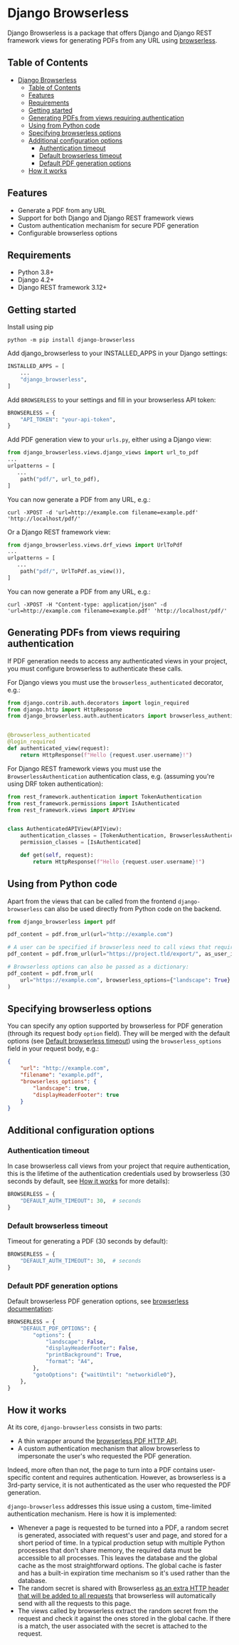 # Django Browserless

Django Browserless is a package that offers Django and Django REST framework views for generating PDFs from any URL using [browserless](https://www.browserless.io/).

## Table of Contents
- [Django Browserless](#django-browserless)
  - [Table of Contents](#table-of-contents)
  - [Features](#features)
  - [Requirements](#requirements)
  - [Getting started](#getting-started)
  - [Generating PDFs from views requiring authentication](#generating-pdfs-from-views-requiring-authentication)
  - [Using from Python code](#using-from-python-code)
  - [Specifying browserless options](#specifying-browserless-options)
  - [Additional configuration options](#additional-configuration-options)
    - [Authentication timeout](#authentication-timeout)
    - [Default browserless timeout](#default-browserless-timeout)
    - [Default PDF generation options](#default-pdf-generation-options)
  - [How it works](#how-it-works)

## Features
- Generate a PDF from any URL
- Support for both Django and Django REST framework views
- Custom authentication mechanism for secure PDF generation
- Configurable browserless options

## Requirements

 - Python 3.8+
  - Django 4.2+
  - Django REST framework 3.12+

## Getting started

Install using pip
```
python -m pip install django-browserless
```

Add django_browserless to your INSTALLED_APPS in your Django settings:
```python
INSTALLED_APPS = [
    ...
    "django_browserless",
]
```

Add `BROWSERLESS` to your settings and fill in your browserless API token:
```python
BROWSERLESS = {
    "API_TOKEN": "your-api-token",
}
```

Add PDF generation view to your `urls.py`, either using a Django view:
```python
from django_browserless.views.django_views import url_to_pdf
...
urlpatterns = [
   ...
    path("pdf/", url_to_pdf),
]
```

You can now generate a PDF from any URL, e.g.:
```
curl -XPOST -d 'url=http://example.com filename=example.pdf' 'http://localhost/pdf/'
```

Or a Django REST framework view:
```python
from django_browserless.views.drf_views import UrlToPdf
...
urlpatterns = [
   ...
    path("pdf/", UrlToPdf.as_view()),
]
````

You can now generate a PDF from any URL, e.g.:
```
curl -XPOST -H "Content-type: application/json" -d 'url=http://example.com filename=example.pdf' 'http://localhost/pdf/'
```

## Generating PDFs from views requiring authentication

If PDF generation needs to access any authenticated views in your project, you must configure browserless to authenticate these calls.

For Django views you must use the `browserless_authenticated` decorator, e.g.:
```python
from django.contrib.auth.decorators import login_required
from django.http import HttpResponse
from django_browserless.auth.authenticators import browserless_authenticated


@browserless_authenticated
@login_required
def authenticated_view(request):
    return HttpResponse(f"Hello {request.user.username}!")

```

For Django REST framework views you must use the `BrowserlessAuthentication` authentication class, e.g. (assuming you're using DRF token authentication):
```python
from rest_framework.authentication import TokenAuthentication
from rest_framework.permissions import IsAuthenticated
from rest_framework.views import APIView


class AuthenticatedAPIView(APIView):
    authentication_classes = [TokenAuthentication, BrowserlessAuthentication]
    permission_classes = [IsAuthenticated]

    def get(self, request):
        return HttpResponse(f"Hello {request.user.username}!")
```

## Using from Python code

Apart from the views that can be called from the frontend `django-browserless` can also be used directly from Python code on the backend.
```python
from django_browserless import pdf

pdf_content = pdf.from_url(url="http://example.com")

# A user can be specified if browserless need to call views that require authentication:
pdf_content = pdf.from_url(url="https://project.tld/export/", as_user_id=1)

# Browserless options can also be passed as a dictionary:
pdf_content = pdf.from_url(
    url="https://example.com", browserless_options={"landscape": True}
)
```

## Specifying browserless options

You can specify any option supported by browserless for PDF generation (through its request body `option` field). They will be merged with the default options (see [Default browserless timeout](#default-browserless-timeout)) using the `browserless_options` field in your request body, e.g.:
```json
{
    "url": "http://example.com",
    "filename": "example.pdf",
    "browserless_options": {
        "landscape": true,
        "displayHeaderFooter": true
    }
}
```

## Additional configuration options

### Authentication timeout

In case browserless call views from your project that require authentication, this is the lifetime of the authentication credentials used by browserless (30 seconds by default, see [How it works](#how-it-works) for more details):
```python
BROWSERLESS = {
    "DEFAULT_AUTH_TIMEOUT": 30,  # seconds
}
```

### Default browserless timeout

Timeout for generating a PDF (30 seconds by default):
```python
BROWSERLESS = {
    "DEFAULT_AUTH_TIMEOUT": 30,  # seconds
}
```

### Default PDF generation options

Default browserless PDF generation options, see [browserless documentation](https://docs.browserless.io/open-api/#tag/Browser-REST-APIs/paths/~1chrome~1pdf/post):
```python
BROWSERLESS = {
    "DEFAULT_PDF_OPTIONS": {
        "options": {
            "landscape": False,
            "displayHeaderFooter": False,
            "printBackground": True,
            "format": "A4",
        },
        "gotoOptions": {"waitUntil": "networkidle0"},
    },
}
```

## How it works

At its core, `django-browserless` consists in two parts:
 - A thin wrapper around the [browserless PDF HTTP API](https://docs.browserless.io/HTTP-APIs/pdf).
 - A custom authentication mechanism that allow browserless to impersonate the user's who requested the PDF generation.

Indeed, more often than not, the page to turn into a PDF contains user-specific content and requires authentication. However, as browserless is a 3rd-party service, it is not authenticated as the user who requested the PDF generation.

`django-browserless` addresses this issue using a custom, time-limited authentication mechanism. Here is how it is implemented:
- Whenever a page is requested to be turned into a PDF, a random secret is generated, associated with request's user and page, and stored for a short period of time. In a typical production setup with multiple Python processes that don't share memory, the required data must be accessible to all processes. This leaves the database and the global cache as the most straightforward options. The global cache is faster and has a built-in expiration time mechanism so it's used rather than the database.
- The random secret is shared with Browserless [as an extra HTTP header that will be added to all requests](https://docs.browserless.io/open-api/#tag/Browser-REST-APIs/paths/~1chrome~1pdf/post) that browserless will automatically send with all the requests to this page.
- The views called by browserless extract the random secret from the request and check it against the ones stored in the global cache. If there is a match, the user associated with the secret is attached to the request.
